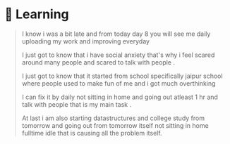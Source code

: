 # 🌸 Learning

> I know i was a bit late and from today day 8 you will see me daily uploading my  work and improving everyday
>
> I just got to know that i have social anxiety that's why i feel scared around many people and scared to talk with people .
>
> I just got to know that it started from school specifically jaipur school where people used to make fun of me and i got much overthinking
>
> I can fix it by daily not sitting in home and going out atleast 1 hr and talk with people that is my main task .
>
> At last i am also starting datastructures and college study from tomorrow and going out from tomorrow itself not sitting in home fulltime idle that is causing all the problem itself.

